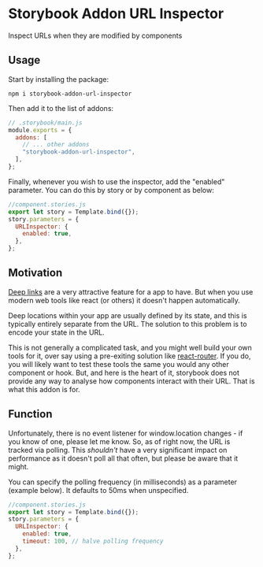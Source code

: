 # Storybook Addon URL Inspector

Inspect URLs when they are modified by components

## Usage

Start by installing the package:

`npm i storybook-addon-url-inspector`

Then add it to the list of addons:

```js
// .storybook/main.js
module.exports = {
  addons: [
    // ... other addons
    "storybook-addon-url-inspector",
  ],
};
```

Finally, whenever you wish to use the inspector, add the "enabled" parameter. You can do this by story or by component as below:

```js
//component.stories.js
export let story = Template.bind({});
story.parameters = {
  URLInspector: {
    enabled: true,
  },
};
```

## Motivation

[Deep links](https://www.adjust.com/glossary/deep-linking/) are a very attractive feature for a app to have. But when you use modern web tools like react (or others) it doesn't happen automatically.

Deep locations within your app are usually defined by its state, and this is typically entirely separate from the URL. The solution to this problem is to encode your state in the URL.

This is not generally a complicated task, and you might well build your own tools for it, over say using a pre-exiting solution like [react-router](https://reactrouter.com/). If you do, you will likely want to test these tools the same you would any other component or hook. But, and here is the heart of it, storybook does not provide any way to analyse how components interact with their URL. That is what this addon is for.

## Function

Unfortunately, there is no event listener for window.location changes - if you know of one, please let me know. So, as of right now, the URL is tracked via polling. This _shouldn't_ have a very significant impact on performance as it doesn't poll all that often, but please be aware that it might.

You can specify the polling frequency (in milliseconds) as a parameter (example below). It defaults to 50ms when unspecified.

```js
//component.stories.js
export let story = Template.bind({});
story.parameters = {
  URLInspector: {
    enabled: true,
    timeout: 100, // halve polling frequency
  },
};
```
